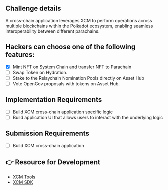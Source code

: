 ## Challenge details

A cross-chain application leverages XCM to perform operations across multiple blockchains within the Polkadot ecosystem, enabling seamless interoperability between different parachains.

## Hackers can choose one of the following features:

- [x] Mint NFT on System Chain and transfer NFT to Parachain
- [ ] Swap Token on Hydration.
- [ ] Stake to the Relaychain Nomination Pools directly on Asset Hub
- [ ] Vote OpenGov proposals with tokens on Asset Hub.

## Implementation Requirements

- [ ] Build XCM cross-chain application specific logic
- [ ] Build application UI that allows users to interact with the underlying logic

## Submission Requirements

- [ ] Build XCM cross-chain application

## 👉 Resource for Development

- [XCM Tools](https://github.com/paraspell)
- [XCM SDK](https://github.com/moonbeam-foundation/xcm-sdk)
